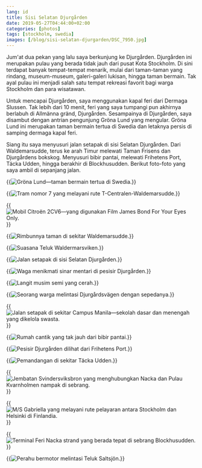 ```yaml
---
lang: id
title: Sisi Selatan Djurgården
date: 2019-05-27T04:44:00+02:00
categories: [photos]
tags: [stockholm, swedia]
images: [/blog/sisi-selatan-djurgarden/DSC_7950.jpg]
---
```

Jum'at dua pekan yang lalu saya berkunjung ke Djurgården. Djurgården ini merupakan pulau yang berada tidak jauh dari pusat Kota Stockholm. Di sini terdapat banyak tempat-tempat menarik, mulai dari taman-taman yang rindang, museum-museum, galeri-galeri lukisan, hingga taman bermain. Tak ayal pulau ini menjadi salah satu tempat rekreasi favorit bagi warga Stockholm dan para wisatawan.

Untuk mencapai Djurgården, saya menggunakan kapal feri dari Dermaga Slussen. Tak lebih dari 10 menit, feri yang saya tumpangi pun akhirnya berlabuh di Allmänna gränd, Djurgården. Sesampainya di Djurgården, saya disambut dengan antrian pengunjung Gröna Lund yang mengular. Gröna Lund ini merupakan taman bermain tertua di Swedia dan letaknya persis di samping dermaga kapal feri.

Siang itu saya menyusuri jalan setapak di sisi Selatan Djurgården. Dari Waldemarsudde, terus ke arah Timur melewati Taman Frisens dan Djurgårdens bokskog. Menyusuri bibir pantai, melewati Frihetens Port, Täcka Udden, hingga berakhir di Blockhusudden. Berikut foto-foto yang saya ambil di sepanjang jalan.

{{<img alt="Gröna Lund—taman bermain tertua di Swedia." src="DSC_7910.jpg">}}

{{<img alt="Tram nomor 7 yang melayani rute T-Centralen-Waldemarsudde." src="DSC_7921.jpg">}}

{{<img alt="Mobil Citroën 2CV6—yang digunakan Film James Bond For Your Eyes Only." src="DSC_7931.jpg">}}

{{<img alt="Rimbunnya taman di sekitar Waldemarsudde." src="DSC_7943.jpg">}}

{{<img alt="Suasana Teluk Waldermarsviken." src="DSC_7945.jpg">}}

{{<img alt="Jalan setapak di sisi Selatan Djurgården." src="DSC_7950.jpg">}}

{{<img alt="Waga menikmati sinar mentari di pesisir Djurgården." src="DSC_7962.jpg">}}

{{<img alt="Langit musim semi yang cerah." src="DSC_7977.jpg">}}

{{<img alt="Seorang warga melintasi Djurgårdsvägen dengan sepedanya." src="DSC_7987.jpg">}}

{{<img alt="Jalan setapak di sekitar Campus Manila—sekolah dasar dan menengah yang dikelola swasta." src="DSC_8010.jpg">}}

{{<img alt="Rumah cantik yang tak jauh dari bibir pantai." src="DSC_8012.jpg">}}

{{<img alt="Pesisir Djurgården dilihat dari Frihetens Port." src="DSC_8037.jpg">}}

{{<img alt="Pemandangan di sekitar Täcka Udden." src="DSC_8045.jpg">}}

{{<img alt="Jembatan Svindersviksbron yang menghubungkan Nacka dan Pulau Kvarnholmen nampak di sebrang." src="DSC_8069.jpg">}}

{{<img alt="M/S Gabriella yang melayani rute pelayaran antara Stockholm dan Helsinki di Finlandia." src="DSC_8072.jpg">}}

{{<img alt="Terminal Feri Nacka strand yang berada tepat di sebrang Blockhusudden." src="DSC_8076.jpg">}}

{{<img alt="Perahu bermotor melintasi Teluk Saltsjön." src="DSC_8103.jpg">}}
